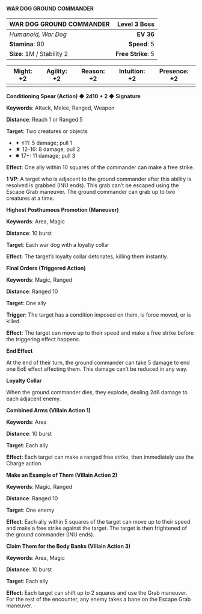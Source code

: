 #### WAR DOG GROUND COMMANDER

| WAR DOG GROUND COMMANDER | **Level 3 Boss** |
|:-------------------------------------------------- | -------------------------:|
| *Humanoid, War Dog* | **EV 36** |
| **Stamina**: 90 | **Speed**: 5 |
| **Size**: 1M / Stability 2 | **Free Strike**: 5 |

| **Might**: +2 | **Agility**: +2 | **Reason**: +2 | **Intuition**: +2 | **Presence**: +2 |
| --------- | ----------- | ---------- | ------------- | ------------ |
|  |  |  |  |  |

**Conditioning Spear (Action) ◆ 2d10 + 2 ◆ Signature**

**Keywords**: Attack, Melee, Ranged, Weapon

**Distance**: Reach 1 or Ranged 5

**Target**: Two creatures or objects

- ✦ ≤11: 5 damage; pull 1
- ★ 12–16: 8 damage; pull 2
- ✸ 17+: 11 damage; pull 3

**Effect**: One ally within 10 squares of the commander can make a free strike.

**1 VP**: A target who is adjacent to the ground commander after this ability is resolved is grabbed (INU ends). This grab can’t be escaped using the Escape Grab maneuver. The ground commander can grab up to two creatures at a time.

**Highest Posthumous Promotion (Maneuver)**

**Keywords**: Area, Magic

**Distance**: 10 burst

**Target**: Each war dog with a loyalty collar

**Effect**: The target’s loyalty collar detonates, killing them instantly.

**Final Orders (Triggered Action)**

**Keywords**: Magic, Ranged

**Distance**: Ranged 10

**Target**: One ally

**Trigger**: The target has a condition imposed on them, is force moved, or is killed.

**Effect**: The target can move up to their speed and make a free strike before the triggering effect happens.

**End Effect**

At the end of their turn, the ground commander can take 5 damage to end one EoE effect affecting them. This damage can’t be reduced in any way.

**Loyalty Collar**

When the ground commander dies, they explode, dealing 2d6 damage to each adjacent enemy.

**Combined Arms (Villain Action 1)**

**Keywords**: Area

**Distance**: 10 burst

**Target**: Each ally

**Effect**: Each target can make a ranged free strike, then immediately use the Charge action.

**Make an Example of Them (Villain Action 2)**

**Keywords**: Magic, Ranged

**Distance**: Ranged 10

**Target**: One enemy

**Effect**: Each ally within 5 squares of the target can move up to their speed and make a free strike against the target. The target is then frightened of the ground commander (INU ends).

**Claim Them for the Body Banks (Villain Action 3)**

**Keywords**: Area, Magic

**Distance**: 10 burst

**Target**: Each ally

**Effect**: Each target can shift up to 2 squares and use the Grab maneuver. For the rest of the encounter, any enemy takes a bane on the Escape Grab maneuver.


